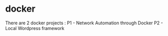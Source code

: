 # docker
There are 2 docker projects : P1 - Network Automation through Docker P2 - Local Wordpress framework
